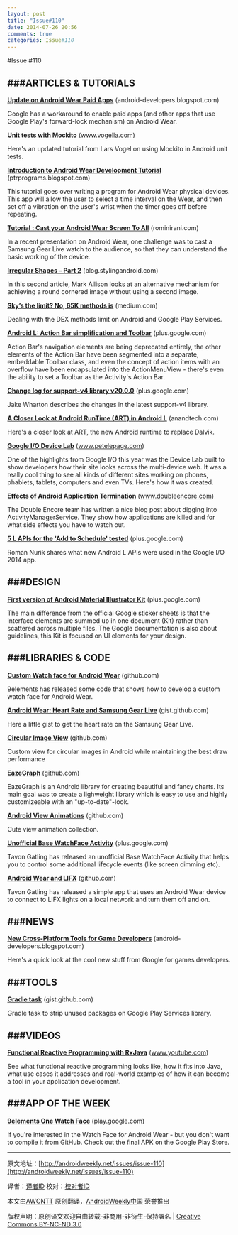 ```yaml
---
layout: post
title: "Issue#110"
date: 2014-07-26 20:56
comments: true
categories: Issue#110
---
```


#Issue #110

###ARTICLES & TUTORIALS
---
 
[**Update on Android Wear Paid Apps**](http://android-developers.blogspot.com/2014/07/update-on-android-wear-paid-apps.html) (android-developers.blogspot.com)

Google has a workaround to enable paid apps (and other apps that use Google Play's forward-lock mechanism) on Android Wear.
 
[**Unit tests with Mockito**](http://www.vogella.com/tutorials/Mockito/article.html) (www.vogella.com)

Here's an updated tutorial from Lars Vogel on using Mockito in Android unit tests.
 
[**Introduction to Android Wear Development Tutorial**](http://ptrprograms.blogspot.com/2014/06/introduction-to-official-android-wear.html) (ptrprograms.blogspot.com)

This tutorial goes over writing a program for Android Wear physical devices. This app will allow the user to select a time interval on the Wear, and then set off a vibration on the user's wrist when the timer goes off before repeating.
 
[**Tutorial : Cast your Android Wear Screen To All**](http://rominirani.com/2014/07/12/tutorial-cast-your-android-wear-screen-to-all/) (rominirani.com)

In a recent presentation on Android Wear, one challenge was to cast a Samsung Gear Live watch to the audience, so that they can understand the basic working of the device.
 
[**Irregular Shapes – Part 2**](http://blog.stylingandroid.com/archives/2660) (blog.stylingandroid.com)

In this second article, Mark Allison looks at an alternative mechanism for achieving a round cornered image without using a second image.
 
[**Sky’s the limit? No, 65K methods is**](https://medium.com/@rotxed/dex-skys-the-limit-no-65k-methods-is-28e6cb40cf71) (medium.com)

Dealing with the DEX methods limit on Android and Google Play Services.
 
[**Android L: Action Bar simplification and Toolbar**](https://plus.google.com/+IanLake/posts/aanbpbAcUKW) (plus.google.com)

Action Bar's navigation elements are being deprecated entirely, the other elements of the Action Bar have been segmented into a separate, embeddable Toolbar class, and even the concept of action items with an overflow have been encapsulated into the ActionMenuView - there's even the ability to set a Toolbar as the Activity's Action Bar.
 
[**Change log for support-v4 library v20.0.0**](https://plus.google.com/+JakeWharton/posts/hPZYyEXaSqk) (plus.google.com)

Jake Wharton describes the changes in the latest support-v4 library.
 
[**A Closer Look at Android RunTime (ART) in Android L**](http://anandtech.com/print/8231/a-closer-look-at-android-runtime-art-in-android-l) (anandtech.com)

Here's a closer look at ART, the new Android runtime to replace Dalvik.
 
[**Google I/O Device Lab**](http://www.petelepage.com/blog/2014/07/devlab/) (www.petelepage.com)

One of the highlights from Google I/O this year was the Device Lab built to show developers how their site looks across the multi-device web. It was a really cool thing to see all kinds of different sites working on phones, phablets, tablets, computers and even TVs. Here's how it was created.
 
[**Effects of Android Application Termination**](http://www.doubleencore.com/2014/06/effects-android-application-termination/) (www.doubleencore.com)

The Double Encore team has written a nice blog post about digging into ActivityManagerService. They show how applications are killed and for what side effects you have to watch out.
 
[**5 L APIs for the 'Add to Schedule' tested**](https://plus.google.com/+RomanNurik/posts/GoLzyjLkWWd) (plus.google.com)
 
Roman Nurik shares what new Android L APIs were used in the Google I/O 2014 app.
 
###DESIGN
---

[**First version of Android Material Illustrator Kit**](https://plus.google.com/+JasaZ/posts/ddC8vbk4a4B) (plus.google.com)
 
The main difference from the official Google sticker sheets is that the interface elements are summed up in one document (Kit) rather than scattered across multiple files. The Google documentation is also about guidelines, this Kit is focused on UI elements for your design.
 
###LIBRARIES & CODE
---
 
[**Custom Watch face for Android Wear**](https://github.com/9elements/9elements-One-for-Android-Wear) (github.com)
 
9elements has released some code that shows how to develop a custom watch face for Android Wear.
 
[**Android Wear: Heart Rate and Samsung Gear Live**](https://gist.github.com/gabrielemariotti/d23bfe583e900a4f9276) (gist.github.com)

Here a little gist to get the heart rate on the Samsung Gear Live.
 
[**Circular Image View**](https://github.com/Pkmmte/CircularImageView) (github.com)

Custom view for circular images in Android while maintaining the best draw performance
 
[**EazeGraph**](https://github.com/blackfizz/EazeGraph) (github.com)

EazeGraph is an Android library for creating beautiful and fancy charts. Its main goal was to create a lighweight library which is easy to use and highly customizeable with an "up-to-date"-look.
 
[**Android View Animations**](https://github.com/daimajia/AndroidViewAnimations) (github.com)

Cute view animation collection.
 
[**Unofficial Base WatchFace Activity**](https://plus.google.com/u/1/101581283591300788111/posts/je1SJtu5RCE) (plus.google.com)

Tavon Gatling has released an unofficial Base WatchFace Activity that helps you to control some additional lifecycle events (like screen dimming etc).
 
[**Android Wear and LIFX**](https://github.com/kentarosu/AndroidWearAndLIFX) (github.com)

Tavon Gatling has released a simple app that uses an Android Wear device to connect to LIFX lights on a local network and turn them off and on.
 
###NEWS
---
 
[**New Cross-Platform Tools for Game Developers**](http://android-developers.blogspot.com/2014/07/new-cross-platform-tools-for-game.html) (android-developers.blogspot.com)

Here's a quick look at the cool new stuff from Google for games developers.
 
###TOOLS
---
 
[**Gradle task**](https://gist.github.com/dmarcato/d7c91b94214acd936e42) (gist.github.com)

Gradle task to strip unused packages on Google Play Services library.
 
###VIDEOS
---
 
[**Functional Reactive Programming with RxJava**](https://www.youtube.com/watch?v=_t06LRX0DV0&feature=youtu.be) (www.youtube.com)

See what functional reactive programming looks like, how it fits into Java, what use cases it addresses and real-world examples of how it can become a tool in your application development.
 
###APP OF THE WEEK
---
 
[**9elements One Watch Face**](https://play.google.com/store/apps/details?id=com.ninelements.nineelementsonewatch) (play.google.com)

If you're interested in the Watch Face for Android Wear - but you don't want to compile it from GitHub. Check out the final APK on the Google Play Store.

---


原文地址：[http://androidweekly.net/issues/issue-110](http://androidweekly.net/issues/issue-110)

译者：[译者ID](https://github.com/译者ID) 校对：[校对者ID](https://github.com/校对者ID)

本文由[AWCNTT](https://github.com/AWCNTT) 原创翻译，[AndroidWeekly中国](http://www.androidweekly.cn/) 荣誉推出

版权声明：原创译文欢迎自由转载-非商用-非衍生-保持署名 | [Creative Commons BY-NC-ND 3.0](http://creativecommons.org/licenses/by-nc-nd/3.0/deed.zh)